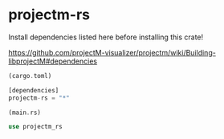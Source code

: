 # projectm-rs

Install dependencies listed here before installing this crate!

https://github.com/projectM-visualizer/projectm/wiki/Building-libprojectM#dependencies

```rust
(cargo.toml)

[dependencies]
projectm-rs = "*"

(main.rs)

use projectm_rs 
```